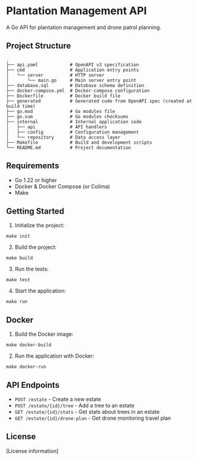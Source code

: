 # Plantation Management API

A Go API for plantation management and drone patrol planning.

## Project Structure

```
.
├── api.yaml            # OpenAPI v3 specification
├── cmd                 # Application entry points
│   └── server          # HTTP server
│       └── main.go     # Main server entry point
├── database.sql        # Database schema definition
├── docker-compose.yml  # Docker-compose configuration
├── Dockerfile          # Docker build file
├── generated           # Generated code from OpenAPI spec (created at build time)
├── go.mod              # Go modules file
├── go.sum              # Go modules checksums
├── internal            # Internal application code
│   ├── api             # API handlers
│   ├── config          # Configuration management
│   └── repository      # Data access layer
├── Makefile            # Build and development scripts
└── README.md           # Project documentation
```

## Requirements

- Go 1.22 or higher
- Docker & Docker Compose (or Colima)
- Make

## Getting Started

1. Initialize the project:

```
make init
```

2. Build the project:

```
make build
```

3. Run the tests:

```
make test
```

4. Start the application:

```
make run
```

## Docker

1. Build the Docker image:

```
make docker-build
```

2. Run the application with Docker:

```
make docker-run
```

## API Endpoints

- `POST /estate` - Create a new estate
- `POST /estate/{id}/tree` - Add a tree to an estate
- `GET /estate/{id}/stats` - Get stats about trees in an estate
- `GET /estate/{id}/drone-plan` - Get drone monitoring travel plan

## License

[License information] 